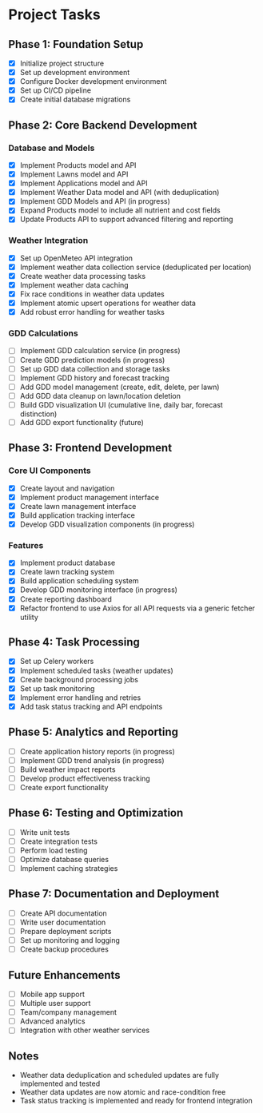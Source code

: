 # Project Tasks

## Phase 1: Foundation Setup

- [x] Initialize project structure
- [x] Set up development environment
- [x] Configure Docker development environment
- [x] Set up CI/CD pipeline
- [x] Create initial database migrations

## Phase 2: Core Backend Development

### Database and Models

- [x] Implement Products model and API
- [x] Implement Lawns model and API
- [x] Implement Applications model and API
- [x] Implement Weather Data model and API (with deduplication)
- [x] Implement GDD Models and API (in progress)
- [x] Expand Products model to include all nutrient and cost fields
- [x] Update Products API to support advanced filtering and reporting

### Weather Integration

- [x] Set up OpenMeteo API integration
- [x] Implement weather data collection service (deduplicated per location)
- [x] Create weather data processing tasks
- [x] Implement weather data caching
- [x] Fix race conditions in weather data updates
- [x] Implement atomic upsert operations for weather data
- [x] Add robust error handling for weather tasks

### GDD Calculations

- [ ] Implement GDD calculation service (in progress)
- [ ] Create GDD prediction models (in progress)
- [ ] Set up GDD data collection and storage tasks
- [ ] Implement GDD history and forecast tracking
- [ ] Add GDD model management (create, edit, delete, per lawn)
- [ ] Add GDD data cleanup on lawn/location deletion
- [ ] Build GDD visualization UI (cumulative line, daily bar, forecast distinction)
- [ ] Add GDD export functionality (future)

## Phase 3: Frontend Development

### Core UI Components

- [x] Create layout and navigation
- [x] Implement product management interface
- [x] Create lawn management interface
- [x] Build application tracking interface
- [x] Develop GDD visualization components (in progress)

### Features

- [x] Implement product database
- [x] Create lawn tracking system
- [x] Build application scheduling system
- [x] Develop GDD monitoring interface (in progress)
- [x] Create reporting dashboard
- [x] Refactor frontend to use Axios for all API requests via a generic fetcher utility

## Phase 4: Task Processing

- [x] Set up Celery workers
- [x] Implement scheduled tasks (weather updates)
- [x] Create background processing jobs
- [x] Set up task monitoring
- [x] Implement error handling and retries
- [x] Add task status tracking and API endpoints

## Phase 5: Analytics and Reporting

- [ ] Create application history reports (in progress)
- [ ] Implement GDD trend analysis (in progress)
- [ ] Build weather impact reports
- [ ] Develop product effectiveness tracking
- [ ] Create export functionality

## Phase 6: Testing and Optimization

- [ ] Write unit tests
- [ ] Create integration tests
- [ ] Perform load testing
- [ ] Optimize database queries
- [ ] Implement caching strategies

## Phase 7: Documentation and Deployment

- [ ] Create API documentation
- [ ] Write user documentation
- [ ] Prepare deployment scripts
- [ ] Set up monitoring and logging
- [ ] Create backup procedures

## Future Enhancements

- [ ] Mobile app support
- [ ] Multiple user support
- [ ] Team/company management
- [ ] Advanced analytics
- [ ] Integration with other weather services

## Notes

- Weather data deduplication and scheduled updates are fully implemented and tested
- Weather data updates are now atomic and race-condition free
- Task status tracking is implemented and ready for frontend integration

